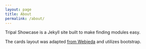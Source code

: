 ```yaml
---
layout: page
title: About
permalink: /about/
---
```


Tripal Showcase is a Jekyll site built to make finding modules easy.

The cards layout was adapted [from Webjeda](https://github.com/sharu725/cards) and utilizes bootstrap.